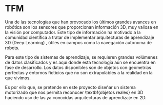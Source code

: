# TFM

Una de las tecnologías que han provocado los últimos grandes avances en robótica son los sensores que proporcionan información 3D, muy valiosa en la visión por computador. Este tipo de información ha motivado a la comunidad científica a tratar de implementar arquitecturas de aprendizaje 3D (Deep Learning) , útiles en campos como la navegación autónoma de robots.
    
Para este tipo de sistemas de aprendizaje, se requieren grandes volúmenes de datos clasificados y es aquí donde esta tecnología aún se encuentra en fase de desarrollo. Los datos disponibles son de objetos con geometrías perfectas y entornos ficticios que no son extrapolables a la realidad en la que vivimos.
    
Es por ello que, se pretende en este proyecto diseñar un sistema motorizado que nos permita reconocer \textbf{objetos reales} en 3D haciendo uso de las ya conocidas arquitecturas de aprendizaje en 2D.
